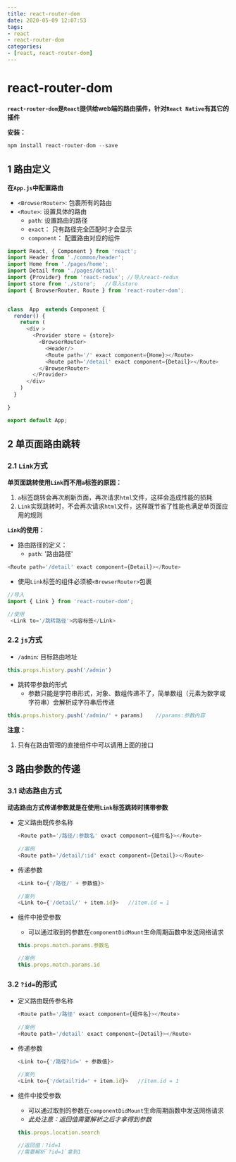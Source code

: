 ```yaml
---
title: react-router-dom
date: 2020-05-09 12:07:53
tags:
- react
- react-router-dom
categories:
- [react, react-router-dom]
---
```


#  react-router-dom

**`react-router-dom`是`React`提供给web端的路由插件，针对`React Native`有其它的插件**

**安装：**

```js
npm install react-router-dom --save
```



##  1 路由定义

**在`App.js`中配置路由**

* `<BrowserRouter>`: 包裹所有的路由
* `<Route>`: 设置具体的路由
  * `path`:  设置路由的路径
  * `exact`： 只有路径完全匹配时才会显示
  * `component`： 配置路由对应的组件

```js
import React, { Component } from 'react';
import Header from './common/header';
import Home from './pages/home';
import Detail from './pages/detail'
import {Provider} from 'react-redux'; //导入react-redux
import store from './store';   //导入store
import { BrowserRouter, Route } from 'react-router-dom';


class  App  extends Component {
  render() {
    return (
      <div >
        <Provider store = {store}>  
          <BrowserRouter>
            <Header/> 
            <Route path='/' exact component={Home}></Route>
            <Route path='/detail' exact component={Detail}></Route>
          </BrowserRouter>          
        </Provider>   
      </div>
    )
  }
  
}

export default App;

```

##  2 单页面路由跳转

###  2.1 `Link`方式

**单页面跳转使用`Link`而不用`a`标签的原因：**

1. `a`标签跳转会再次刷新页面，再次请求`html`文件，这样会造成性能的损耗
2. `Link`实现跳转时，不会再次请求`html`文件，这样既节省了性能也满足单页面应用的规则

**`Link`的使用：**

* 路由路径的定义：
  * `path`: '路由路径'

```js
<Route path='/detail' exact component={Detail}></Route>
```

* 使用`Link`标签的组件必须被`<BrowserRouter>`包裹

```js
//导入
import { Link } from 'react-router-dom';

//使用
 <Link to='/跳转路径'>内容标签</Link>
```

###  2.2 `js`方式

* `/admin`: 目标路由地址

```js
this.props.history.push('/admin')   
```

* 跳转带参数的形式
  * 参数只能是字符串形式，对象、数组传递不了，简单数组（元素为数字或字符串）会解析成字符串后传递

```js
this.props.history.push('/admin/' + params)    //params:参数内容
```

**注意：**

1. 只有在路由管理的直接组件中可以调用上面的接口



##  3 路由参数的传递

###  3.1 动态路由方式

**动态路由方式传递参数就是在使用`Link`标签跳转时携带参数**

* 定义路由既传参名称

  ```js
  <Route path='/路径/:参数名' exact component={组件名}></Route>
   
  //案例
  <Route path='/detail/:id' exact component={Detail}></Route>
  ```

* 传递参数

  ```js
  <Link to={'/路径/' + 参数值}>
      
  //案列
  <Link to={'/detail/' + item.id}>   //item.id = 1
  ```

* 组件中接受参数

  * 可以通过取到的参数在`componentDidMount`生命周期函数中发送网络请求

  ```js
  this.props.match.params.参数名
  
  //案例
  this.props.match.params.id
  ```




###  3.2 `?id=`的形式

* 定义路由既传参名称

  ```js
  <Route path='/路径' exact component={组件名}></Route>
   
  //案例
  <Route path='/detail' exact component={Detail}></Route>
  ```

* 传递参数

  ```js
  <Link to={'/路径?id=' + 参数值}>
      
  //案列
  <Link to={'/detail?id=' + item.id}>   //item.id = 1
  ```

* 组件中接受参数

  * 可以通过取到的参数在`componentDidMount`生命周期函数中发送网络请求
  * *此处注意：返回值需要解析之后才拿得到参数*

  ```js
  this.props.location.search
  
  //返回值：?id=1
  //需要解析`?id=1`拿到1
  
  ```

